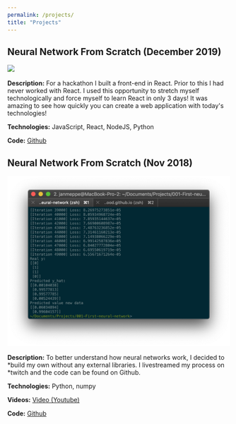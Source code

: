```yaml
---
permalink: /projects/
title: "Projects"
---
```


## Neural Network From Scratch (December 2019) 

<img src="/assets/teasers/sanofi.mp4">

<blockquote class="imgur-embed-pub" lang="en" data-id="a/2kwVaai" data-context="false" ><a href="//imgur.com/a/2kwVaai"></a></blockquote><script async src="//s.imgur.com/min/embed.js" charset="utf-8"></script>

**Description:** For a hackathon I built a front-end in React. Prior to this I had never worked with React. I used this opportunity to stretch myself technologically and force myself to learn React in only 3 days! It was amazing to see how quickly you can create a web application with today's technologies! 

**Technologies:** JavaScript, React, NodeJS, Python

**Code:** [Github]()


## Neural Network From Scratch (Nov 2018) 

<img src="/assets/teasers/project-neural-network2.png">

**Description:** To better understand how neural networks work, I decided to
*build my own without any external libraries. I livestreamed my process on
*twitch and the code can be found on Github.

**Technologies:** Python, numpy

**Videos:** [Video (Youtube)](https://youtu.be/QFqBZuiHYk0?t=1064) 

**Code:** [Github]()
